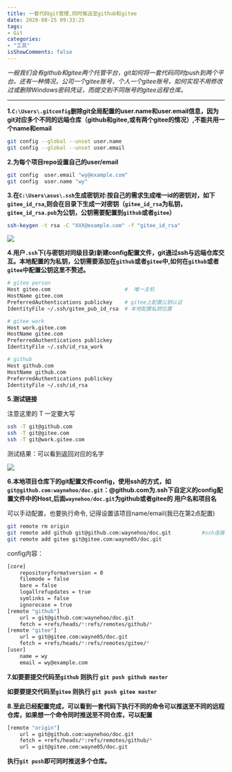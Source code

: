 ```yaml
---
title: 一套代码git管理,同时推送至github和gitee
date: 2020-08-25 09:33:25
tags:
- Git
categories:
- "工具"
isShowComments: false
---
```


 <Boxx/> 

*一般我们会有github和gitee两个托管平台，git如何将一套代码同时push到两个平台。还有一种情况，公司一个gitee账号，个人一个gitee账号，如何实现不用修改过或删除Windows密码凭证，而提交到不同账号的gitee远程仓库。*

---

<!-- more -->

**1.`C:\Users\.gitconfig`删除git全局配置的user.name和user.email信息，因为git对应多个不同的远端仓库（github和gitee,或有两个gitee的情况）,不能共用一个name和email**

```bash
git config --global --unset user.name
git config --global --unset user.email
```

**2.为每个项目repo设置自己的user/email**

```bash
git config  user.email "wy@example.com"
git config  user.name "wy"
```

**3.在`C:\Users\asus\.ssh`生成密钥对:按自己的需求生成唯一id的密钥对，如下`gitee_id_rsa`,则会在目录下生成一对密钥（`gitee_id_rsa`为私钥，`gitee_id_rsa.pub`为公钥，公钥需要配置到`github`或者`gitee`）**

```bash
ssh-keygen -t rsa -C "XXX@example.com" -f "gitee_id_rsa"
```

![](/doc/img/tools/git-keys.png)

**4.用户`.ssh`下(与密钥对同级目录)新建config配置文件，git通过ssh与远端仓库交互。本地配置的为私钥，公钥需要添加在`github`或者`gitee`中,如何在`github`或者`gitee`中配置公钥这里不赘述。**

```bash
# gitee person
Host gitee.com                        #  唯一主机
HostName gitee.com
PreferredAuthentications publickey    # gitee上配置公钥认证
IdentityFile ~/.ssh/gitee_pub_id_rsa  # 本地配置私钥位置

# gitee work
Host work.gitee.com
HostName gitee.com
PreferredAuthentications publickey
IdentityFile ~/.ssh/id_rsa_work

# github
Host github.com
HostName github.com
PreferredAuthentications publickey
IdentityFile ~/.ssh/id_rsa
```

**5.测试链接**

注意这里的 T 一定要大写 

```bash
ssh -T git@github.com 
ssh -T git@gitee.com
ssh -T git@work.gitee.com
```

测试结果：可以看到返回对应的名字

![](/doc/img/tools/git-test.png)


**6.本地项目仓库下的git配置文件config，使用ssh的方式，如`git@github.com:waynehoo/doc.git`：@github.com为.ssh下自定义的config配置文件中的Host,后面`waynehoo/doc.git`为github或者gitee的 用户名和项目名**

可以手动配置，也要执行命令, 记得设置该项目name/email(我已在第2点配置)

```bash
git remote rm origin
git remote add github git@github.com:waynehoo/doc.git          #ssh连接方式
git remote add gitee git@gitee.com:wayne05/doc.git
```

config内容：
```bash
[core]
	repositoryformatversion = 0
	filemode = false
	bare = false
	logallrefupdates = true
	symlinks = false
	ignorecase = true
[remote "github"]
	url = git@github.com:waynehoo/doc.git
	fetch = +refs/heads/*:refs/remotes/github/*
[remote "gitee"]
	url = git@gitee.com:wayne05/doc.git
	fetch = +refs/heads/*:refs/remotes/gitee/*
[user]
	name = wy
	email = wy@example.com

```



**7.如要要提交代码至`github` 则执行 `git push github master`**

  **如要要提交代码至`gitee` 则执行 `git push gitee master`**



**8.至此已经配置完成，可以看到一套代码下执行不同的命令可以推送至不同的远程仓库，如果想一个命令同时推送至不同仓库，可以配置**

```bash
[remote "origin"]
	url = git@github.com:waynehoo/doc.git
	fetch = +refs/heads/*:refs/remotes/github/*
	url = git@gitee.com:wayne05/doc.git
```

**执行`git push`即可同时推送多个仓库。**